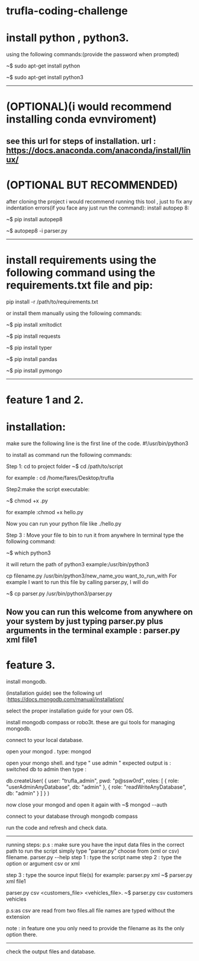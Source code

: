 # trufla-coding-challenge
# install python , python3.
using the following commands:(provide the password when prompted)

 ~$ sudo apt-get install python
 
 ~$ sudo apt-get install python3
  
---------------------------------------------------------------------------------------------------------------------------------------------
# (OPTIONAL)(i would recommend installing conda evnviroment)
see this url for steps of installation.
url : https://docs.anaconda.com/anaconda/install/linux/
---------------------------------------------------------------------------------------------------------------------------------------------
# (OPTIONAL BUT RECOMMENDED)
after cloning the project i would recommend running this tool , just to fix any indentation errors(if you face any just run the command):
install autopep 8:

~$ pip install autopep8
 
~$ autopep8 -i parser.py
 
--------------------------------------------------------------------------------------------------------------------------------------------
# install requirements using the following command using the requirements.txt file and pip:
pip install -r /path/to/requirements.txt

or install them manually using the following commands:

~$ pip install xmltodict

~$ pip install requests

~$ pip install typer

~$ pip install pandas

~$ pip install pymongo

-----------------------------------------------------------------------------------------------------------------------------------------------
# feature 1 and 2.
# installation:
make sure the following line is the first line of the code.
#!/usr/bin/python3

to install as command run the following commands:

 Step 1: cd to project folder
 ~$ cd /path/to/script

for example : cd /home/fares/Desktop/trufla

 Step2:make the script executable:
 
 ~$ chmod +x <scriptname>.py

for example :chmod +x hello.py


Now you can run your python file like ./hello.py

 Step 3 : Move your file to bin to run it from anywhere
In terminal type the following command:

~$ which python3

it will return the path of python3
example:/usr/bin/python3


cp filename.py /usr/bin/python3/new_name_you want_to_run_with
For example I want to run this file by calling parser.py, I will do

~$ cp parser.py /usr/bin/python3/parser.py

Now you can run this welcome from anywhere on your system by just typing parser.py plus arguments in the terminal
example : parser.py xml file1
----------------------------------------------------------------------------------------------------------------------------------------------
  
# feature 3.

install mongodb.

(installation guide)
see the following url :https://docs.mongodb.com/manual/installation/

select the proper installation guide for your own OS.

install mongodb compass or robo3t.
these are gui tools for managing mongodb.

connect to your local database.

open your mongod .
type: mongod

open your mongo shell. and type " use admin "
expected output is : switched db to admin
then type :

db.createUser(
  {
    user: "trufla_admin",
    pwd: "p@ssw0rd",
    roles: [
      { role: "userAdminAnyDatabase", db: "admin" },
      { role: "readWriteAnyDatabase", db: "admin" }
    ]
  }
)

now close your mongod and open it again with
~$ mongod --auth

connect to your database through mongodb compass

run the code
and refresh and check data.

---------------------------------------------------------------------------------------------------------------------------------------------------

running steps:
p.s : make sure you have the input data files in the correct path
to run the script simply type "parser.py" choose from (xml or csv) filename. parser.py --help
step 1 :
type the script name
step 2 :
type the option or argument csv or xml

step 3 :
type the source input file(s)
for example:
parser.py xml <filename>
~$ parser.py xml file1

parser.py csv <customers_file> <vehicles_file>.
~$ parser.py csv customers vehicles

p.s:as csv are read from two files.all file names are typed without the extension

note : in feature one you only need to provide the filename as its the only option there.

------------------------------------------------------------------------------------------------------------------------------------------------------------------
check the output files and database.

